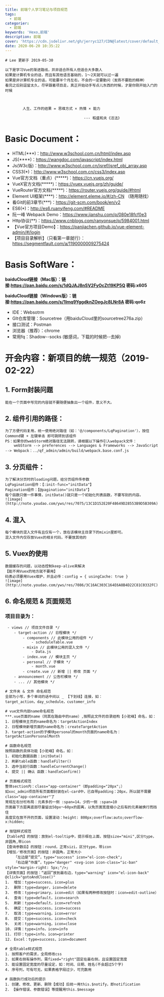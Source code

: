 ```yaml
---
title: 前端个人学习笔记与项目规范
tags:
  - 前端
categorier:
  - 前端
keywords: 'Hexo,前端'
description: 前端
cover: 'https://cdn.jsdelivr.net/gh/jerryc127/CDN@latest/cover/default_bg.png'
date: 2020-06-20 10:35:22
---
```


```
# Lee 更新于 2019-05-30

以下是学习Vue的渐进路线，并非适合所有人但适合大多数人
如果是计算机专业的话，而且有其他语言基础的，1～2天就可以过一遍
如果是非计算机专业的话，可能要半个月左右，不会的一定要勤问（发扬不要脸的精神）
看完之后别逗留太久，尽早跟着项目走，真正开始动手写点儿东西的时候，才是你刚开始入门的时候



        人生、工作的结果 = 思维方式 × 热情 × 能力
                                    
                                    --- 稻盛和夫《活法》
```


# Basic Document：

- HTML(***)：http://www.w3school.com.cn/html/index.asp
- JS(****)：https://wangdoc.com/javascript/index.html
- Js(W3c版)：http://www.w3school.com.cn/jsref/jsref_obj_array.asp
- CSS3(*)：http://www.w3school.com.cn/css3/index.asp
- Vue官方文档（重点）(*****)：https://cn.vuejs.org/
- VueX官方文档(*****)：https://vuex.vuejs.org/zh/guide/
- VueRouter官方文档(*****)：https://router.vuejs.org/guide/#html
- Element UI框架(****)：http://element.eleme.io/#/zh-CN （随用随找）
- 看Git的前3章节(***)：https://git-scm.com/book/en/v2
- ES6(*)：http://es6.ruanyifeng.com/#README
- 阮一峰 Webpack Demo：https://www.jianshu.com/p/080e18fcf0e3
- Http协议(**)：https://www.cnblogs.com/ranyonsue/p/5984001.html
- 【Vue官方项目Demo】：https://panjiachen.github.io/vue-element-admin/#/login
- 【项目目录解析】（只看第一章就行）：https://segmentfault.com/a/1190000009275424

# Basis SoftWare：

**baiduCloud链接（Mac版）：链接:https://pan.baidu.com/s/1dQJAJ8nSV2FyOcZt19KP5Q  密码:x605**

**baiduCloud链接（Windows版）：链接:https://pan.baidu.com/s/1Imq9YggdknZOegJc8LNr8A  密码:qo6z**

- IDE：Websotrm
- GIt仓库管理：Sourcetree（用baiduCloud里的sourcetree276a.zip）
- 接口测试：Postman
- 浏览器（推荐）：chrome
- 常用fq：Shadow--socks (敏感词，下载的时候把--去掉)


# 开会内容：新项目的统一规范（2019-02-22）

## 1. Form封装问题
```
能在一个页面中写完的内容就不要随便抽象出一个组件，意义不大。
```

## 2. 组件引用的路径：
```
为了方便代码复用，统一使用绝对路径（如：'@/components/LqPagination'），按住Commond键 + 左键单击 即可跳转到该组件
PS：如果你的webStorm绝对路径无法跳转，请根据以下操作引入webpack文件：
    webStorm --> preferences --> Languages & Frameworks --> JavaScript --> Webpack：../qf_admin/admin/build/webpack.base.conf.js
```

## 3. 分页组件：
```
为了解决分页时的loading问题，给分页组件传参数
LqPagination组件：【:init-func="initData"】
Pagination组件：【@pagination="initData"】
每个函数只做一件事情，initData()就只是一个初始化列表函数，不要写别的内容。
![image](http://note.youdao.com/yws/res/7075/13C1D152E20F48649D28553B9D5B309A)
```

## 4. 混入
```
每个模块的混入文件有且仅有一个，放在该模块主目录下的mixin里即可。
混入文件内仅存放Vuex的相关代码，不要放其他的
```

## 5. Vuex的使用
```
数据缓存的问题，以动态控制keep-alive来解决
【能不用Vuex的地方就不要用】
码表必须要用Vuex维护，并且必传：config = { usingCache: true }
![image](http://note.youdao.com/yws/res/7086/3C16AC303C164E6A8B4D22C81C0332FC)
```

## 6. 命名规范 & 页面规范

### 项目目录为：
     - views // 项目文件目录 */
        - target-action // 日程模块 */
            - components // 此模块公用的组件 */
                - scheduleTable.vue
            - mixin // 此模块公用的混入文件 */
                - Data.js
            - index.vue // 模块主页 */
            - personal // 子模块 */
                - month.vue
            - create.vue // 新增 || 修改 页面 */
        - announcement // 公告栏模块 */
        - ... // 其他模块 */
        
```
# 文件夹 & 文件 命名规范
全部为小写，多个单词的话中间以 _ 【下划线】连接，如：
target_action，day_schedule，customer_info

# vue文件内部name命名规范
***.vue页面的name（同其在路由中的name）,按照此文件的目录结构【小驼峰】命名，如：
1. 日程模块主页的name命名为：targetActionIndex
2. 日程模块新增页面的name命名为：createTargetAction
3. target-action的子模块personal的month页面的name命名为：targetActionPersonalMonth

# 函数命名规范
按照函数的具体功能【小驼峰】命名，如：
1. 初始化数据函数：initData()
2. 刷新table函数：handleFilter()
3. 选中当前行函数：handleCurrentChange()
4. 提交 || 确认 函数：handleConfirm()

# 页面格式规范
整体section内：class="app-container"（即padding="20px";）
如xxc_admin项目所有页面都封装在el-card中，已自带padding：20px，所以就不需要class="app-container"了
常规左右分栏布局：元素多的一侧 :span=14，少的一侧 :span=10
页面最下方距离底部尽量留出50px～60px的距离，以免页面宽度缩小之后有的元素被换行而挡住
高度实在放不开的页面，设置滚动：height: 800px;overflow:auto;overflow-x:hidden;

# 按钮样式规范
【table内】的按钮：放到el-tooltip中，提示框在上面，按钮size="mini",区分type，非圆角,带icon
【查询参数后】的按钮：round，正常sizi，区分type，带icon
【增加／修改页面】的按钮：非圆角，正常大小
    「左边是“提交”，type="success" icon="el-icon-check"」
    「右边是“作废”，type="danger" <svg-icon icon-class="ic-ban" style="margin-right: 5px;"/>」
【详情页面】的按钮：“返回”放到最右边，type="warning" icon="el-icon-back" @click="gotoAndClose()"
1.  增加：type=success，icon=plus
2.  删除：type=danger，icon=delete
3.  修改：type=primary，icon=edit（如果有两种修改按钮时：icon=edit-outline）
4.  查询：type=default，icon=search
5.  刷新：type=default，icon=refresh
6.  确定：type=success，icon=success
7.  取消：type=warning，icon=error
8.  提交：type=success，icon=check
9.  关闭：type=warning，icon=close
10. 详情：type=info，icon=info
11. 打印：type=info，icon=printer
12. Excel：type=success，icon=document

# 全局table样式规范
1. 按照客户的需求，全局修改css
2. 如果右侧有操作列，需fixed="right"固定在最右侧，且设置固定宽度
3. 能设置固定宽度的尽量设定，如：时间、日期、姓名(不会超过5个字)
4. 序号列，可有可无，如果表格字段过少，可充数用

# 函数执行成功后的提示
1. 创建、修改、更新、删除【成功】后统一用this.$notify，即notification
2. 【操作错误、参数错误】等提醒用this.$message
```
